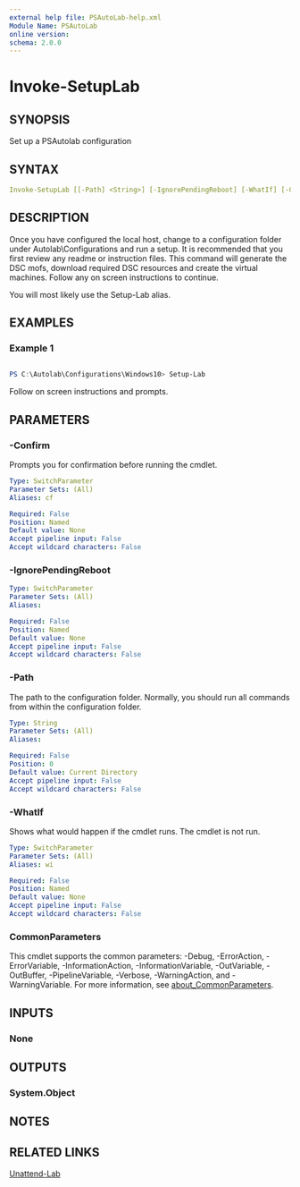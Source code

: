 ```yaml
---
external help file: PSAutoLab-help.xml
Module Name: PSAutoLab
online version:
schema: 2.0.0
---
```


# Invoke-SetupLab

## SYNOPSIS

Set up a PSAutolab configuration

## SYNTAX

```yaml
Invoke-SetupLab [[-Path] <String>] [-IgnorePendingReboot] [-WhatIf] [-Confirm] [<CommonParameters>]
```

## DESCRIPTION

Once you have configured the local host, change to a configuration folder under Autolab\Configurations and run a setup.
It is recommended that you first review any readme or instruction files.
This command will generate the DSC mofs, download required DSC resources and create the virtual machines.
Follow any on screen instructions to continue.

You will most likely use the Setup-Lab alias.

## EXAMPLES

### Example 1
```powershell

PS C:\Autolab\Configurations\Windows10> Setup-Lab
```

Follow on screen instructions and prompts.

## PARAMETERS

### -Confirm

Prompts you for confirmation before running the cmdlet.

```yaml
Type: SwitchParameter
Parameter Sets: (All)
Aliases: cf

Required: False
Position: Named
Default value: None
Accept pipeline input: False
Accept wildcard characters: False
```

### -IgnorePendingReboot

```yaml
Type: SwitchParameter
Parameter Sets: (All)
Aliases:

Required: False
Position: Named
Default value: None
Accept pipeline input: False
Accept wildcard characters: False
```

### -Path

The path to the configuration folder. Normally, you should run all commands from within the configuration folder.

```yaml
Type: String
Parameter Sets: (All)
Aliases:

Required: False
Position: 0
Default value: Current Directory
Accept pipeline input: False
Accept wildcard characters: False
```

### -WhatIf
Shows what would happen if the cmdlet runs.
The cmdlet is not run.

```yaml
Type: SwitchParameter
Parameter Sets: (All)
Aliases: wi

Required: False
Position: Named
Default value: None
Accept pipeline input: False
Accept wildcard characters: False
```

### CommonParameters
This cmdlet supports the common parameters: -Debug, -ErrorAction, -ErrorVariable, -InformationAction, -InformationVariable, -OutVariable, -OutBuffer, -PipelineVariable, -Verbose, -WarningAction, and -WarningVariable. For more information, see [about_CommonParameters](http://go.microsoft.com/fwlink/?LinkID=113216).

## INPUTS

### None

## OUTPUTS

### System.Object

## NOTES

## RELATED LINKS

[Unattend-Lab]()